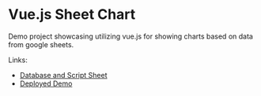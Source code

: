 # Vue.js Sheet Chart
Demo project showcasing utilizing vue.js for showing charts based on data from google sheets.

Links: 
- [Database and Script Sheet]
- [Deployed Demo]

[Database and Script Sheet]: <https://docs.google.com/spreadsheets/d/1-o57-oQF4gDRuP3jcGRUc1k2EjogmP04QlJrFs9CPl4/edit?usp=sharing>

[Deployed Demo]: <https://script.google.com/macros/s/AKfycbwjalAzg5Q65o2ri8wSqYSrcze6P9nf-Yjyu_PoZhOA0XExLwMe/exec>